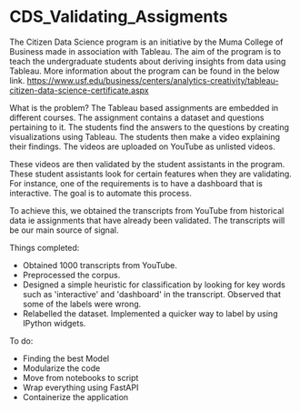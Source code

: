 # CDS_Validating_Assigments

The Citizen Data Science program is an initiative by the Muma College of Business made in association with Tableau. The aim of the program is to teach the undergraduate students about deriving insights from data using Tableau. More information about the program can be found in the below link.
https://www.usf.edu/business/centers/analytics-creativity/tableau-citizen-data-science-certificate.aspx

What is the problem?
The Tableau based assignments are embedded in different courses. The assignment contains a dataset and questions pertaining to it. The students find the answers to the questions by creating visualizations using Tableau. The students then make a video explaining their findings. The videos are uploaded on YouTube as unlisted videos.

These videos are then validated by the student assistants in the program. These student assistants look for certain features when they are validating. For instance, one of the requirements is to have a dashboard that is interactive. The goal is to automate this process.

To achieve this, we obtained the transcripts from YouTube from historical data ie assignments that have already been validated. The transcripts will be our main source of signal.

Things completed:
- Obtained 1000 transcripts from YouTube. 
- Preprocessed the corpus. 
- Designed a simple heuristic for classification by looking for key words such as 'interactive' and 'dashboard' in the transcript. Observed that some of the labels were wrong.
- Relabelled the dataset. Implemented a quicker way to label by using IPython widgets.

To do:
- Finding the best Model
- Modularize the code
- Move from notebooks to script
- Wrap everything using FastAPI
- Containerize the application


